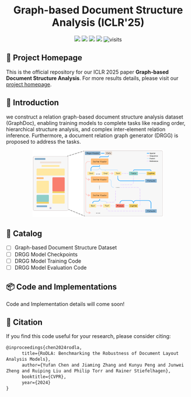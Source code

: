 <h1 align="center">Graph-based Document Structure Analysis (ICLR'25)</h1>

<p align="center">
    <a href="https://arxiv.org/pdf/2403.14442.pdf">
    <img src="https://img.shields.io/badge/PDF-arXiv-brightgreen" /></a>
    <a href="https://yufanchen96.github.io/projects/GraphDoc/">
    <img src="https://img.shields.io/badge/Project-Homepage-red" /></a>
    <a href="https://pytorch.org/get-started/previous-versions/#linux-and-windows">
    <img src="https://img.shields.io/badge/Framework-PyTorch%201.10.2-orange" /></a>
    <a href="https://github.com/yufanchen96/GraphDoc/blob/main/LICENSE">
    <img src="https://img.shields.io/badge/License-Apache_2.0-blue.svg" /></a>
    <img alt="visits" src="https://hits.seeyoufarm.com/api/count/incr/badge.svg?url=https%3A%2F%2Fgithub.com%2Fyufanchen96%2FRoDLA&count_bg=%23A53DC8&title_bg=%23555555&icon=&icon_color=%23E7E7E7&title=Visits&edge_flat=false">
</p>

## 🏡 Project Homepage

This is the official repository for our ICLR 2025 paper **Graph-based Document Structure Analysis**. For more results  details, please visit our [project homepage](https://yufanchen96.github.io/projects/GraphDoc/).
    
## 🔎 Introduction
we construct a relation graph-based document structure analysis dataset (GraphDoc), enabling training models to complete tasks like reading order, hierarchical structure analysis, and complex inter-element relation inference. Furthermore, a document relation graph generator (DRGG) is proposed to address the tasks.
<p align="center">
    <img src="assets/GraphDoc.png" width="360" />
</p>

## 📝 Catalog
- [ ] Graph-based Document Structure Dataset
- [ ] DRGG Model Checkpoints
- [ ] DRGG Model Training Code
- [ ] DRGG Model Evaluation Code

## 📦 Code and Implementations

Code and Implementation details will come soon!

## 🌳 Citation
If you find this code useful for your research, please consider citing:
```
@inproceedings{chen2024rodla,
      title={RoDLA: Benchmarking the Robustness of Document Layout Analysis Models}, 
      author={Yufan Chen and Jiaming Zhang and Kunyu Peng and Junwei Zheng and Ruiping Liu and Philip Torr and Rainer Stiefelhagen},
      booktitle={CVPR},
      year={2024}
}
```

